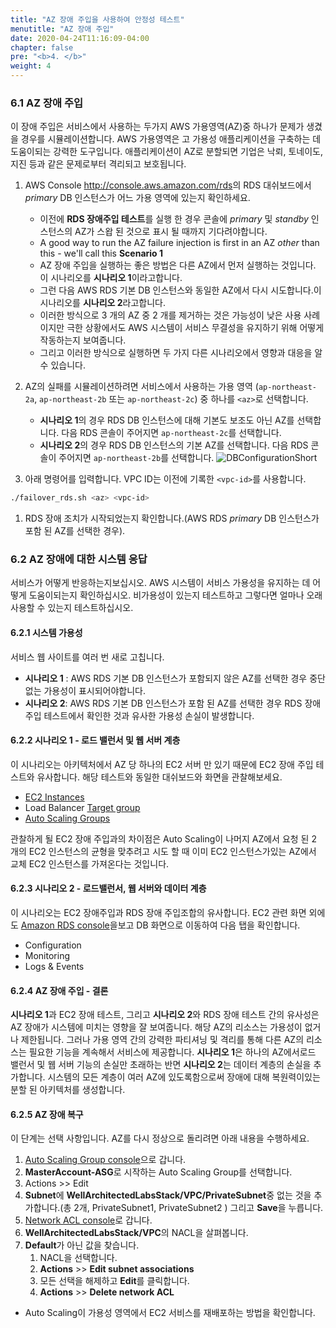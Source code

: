 ```yaml
---
title: "AZ 장애 주입을 사용하여 안정성 테스트"
menutitle: "AZ 장애 주입"
date: 2020-04-24T11:16:09-04:00
chapter: false
pre: "<b>4. </b>"
weight: 4
---
```


### 6.1 AZ 장애 주입

이 장애 주입은 서비스에서 사용하는 두가지 AWS 가용영역(AZ)중 하나가 문제가 생겼을 경우를 시뮬레이션합니다. AWS 가용영역은 고 가용성 애플리케이션을 구축하는 데 도움이되는 강력한 도구입니다. 애플리케이션이 AZ로 분할되면 기업은 낙뢰, 토네이도, 지진 등과 같은 문제로부터 격리되고 보호됩니다.

1. AWS Console <http://console.aws.amazon.com/rds>의 RDS 대쉬보드에서 _primary_ DB 인스턴스가 어느 가용 영역에 있는지 확인하세요.
      * 이전에 **RDS 장애주입 테스트**를 실행 한 경우 콘솔에 _primary_ 및 _standby_ 인스턴스의 AZ가 스왑 된 것으로 표시 될 때까지 기다려야합니다.
      * A good way to run the AZ failure injection is first in an AZ _other_ than this - we'll call this **Scenario 1**
      * AZ 장애 주입을 실행하는 좋은 방법은 다른 AZ에서 먼저 실행하는 것입니다. 이 시나리오를 **시나리오 1**이라고합니다.
      * 그런 다음 AWS RDS 기본 DB 인스턴스와 동일한 AZ에서 다시 시도합니다.이 시나리오를 **시나리오 2**라고합니다.
      * 이러한 방식으로 3 개의 AZ 중 2 개를 제거하는 것은 가능성이 낮은 사용 사례이지만 극한 상황에서도 AWS 시스템이 서비스 무결성을 유지하기 위해 어떻게 작동하는지 보여줍니다.
      * 그리고 이러한 방식으로 실행하면 두 가지 다른 시나리오에서 영향과 대응을 알 수 있습니다.
1. AZ의 실패를 시뮬레이션하려면 서비스에서 사용하는 가용 영역 (`ap-northeast-2a`, `ap-northeast-2b` 또는 `ap-northeast-2c`) 중 하나를 `<az>`로 선택합니다.
      * **시나리오 1**의 경우 RDS DB 인스턴스에 대해 기본도 보조도 아닌 AZ를 선택합니다. 다음 RDS 콘솔이 주어지면 `ap-northeast-2c`를 선택합니다.
      * **시나리오 2**의 경우 RDS DB 인스턴스의 기본 AZ를 선택합니다. 다음 RDS 콘솔이 주어지면 `ap-northeast-2b`를 선택합니다.
      ![DBConfigurationShort](/Reliability/300_Testing_for_Resiliency_of_EC2_RDS_and_S3/Images/DBConfigurationShort.png)

1. 아래 명령어를 입력합니다. VPC ID는 이전에 기록한 `<vpc-id>`를 사용합니다.

```bash
./failover_rds.sh <az> <vpc-id>
```

1. RDS 장애 조치가 시작되었는지 확인합니다.(AWS RDS _primary_ DB 인스턴스가 포함 된 AZ를 선택한 경우).

### 6.2 AZ 장애에 대한 시스템 응답

서비스가 어떻게 반응하는지보십시오. AWS 시스템이 서비스 가용성을 유지하는 데 어떻게 도움이되는지 확인하십시오. 비가용성이 있는지 테스트하고 그렇다면 얼마나 오래 사용할 수 있는지 테스트하십시오.

#### 6.2.1 시스템 가용성

서비스 웹 사이트를 여러 번 새로 고칩니다.

* **시나리오 1** : AWS RDS 기본 DB 인스턴스가 포함되지 않은 AZ를 선택한 경우 중단없는 가용성이 표시되어야합니다.
* **시나리오 2**: AWS RDS 기본 DB 인스턴스가 포함 된 AZ를 선택한 경우 RDS 장애 주입 테스트에서 확인한 것과 유사한 가용성 손실이 발생합니다.

#### 6.2.2 시나리오 1 - 로드 밸런서 및 웹 서버 계층

이 시나리오는 아키텍처에서 AZ 당 하나의 EC2 서버 만 있기 때문에 EC2 장애 주입 테스트와 유사합니다. 해당 테스트와 동일한 대쉬보드와 화면을 관찰해보세요.

* [EC2 Instances](http://console.aws.amazon.com/ec2/v2/home?region=ap-northeast-2#Instances:)
* Load Balancer [Target group](http://console.aws.amazon.com/ec2/v2/home?region=ap-northeast-2#TargetGroups:)
* [Auto Scaling Groups](http://console.aws.amazon.com/ec2/autoscaling/home?region=ap-northeast-2#AutoScalingGroups:)

관찰하게 될 EC2 장애 주입과의 차이점은 Auto Scaling이 나머지 AZ에서 요청 된 2 개의 EC2 인스턴스의 균형을 맞추려고 시도 할 때 이미 EC2 인스턴스가있는 AZ에서 교체 EC2 인스턴스를 가져온다는 것입니다.

#### 6.2.3 시나리오 2 - 로드밸런서, 웹 서버와 데이터 계층

이 시나리오는 EC2 장애주입과 RDS 장애 주입조합의 유사합니다. EC2 관련 화면 외에도 [Amazon RDS console](http://console.aws.amazon.com/rds)을보고 DB 화면으로 이동하여 다음 탭을 확인합니다.

* Configuration
* Monitoring
* Logs & Events

#### 6.2.4 AZ 장애 주입 - 결론

**시나리오 1**과 EC2 장애 테스트, 그리고 **시나리오 2**와 RDS 장애 테스트 간의 유사성은 AZ 장애가 시스템에 미치는 영향을 잘 보여줍니다. 해당 AZ의 리소스는 가용성이 없거나 제한됩니다. 그러나 가용 영역 간의 강력한 파티셔닝 및 격리를 통해 다른 AZ의 리소스는 필요한 기능을 계속해서 서비스에 제공합니다. **시나리오 1**은 하나의 AZ에서로드 밸런서 및 웹 서버 기능의 손실만 초래하는 반면 **시나리오 2**는 데이터 계층의 손실을 추가합니다. 시스템의 모든 계층이 여러 AZ에 있도록함으로써 장애에 대해 복원력이있는 분할 된 아키텍처를 생성합니다.

#### 6.2.5 AZ 장애 복구

이 단계는 선택 사항입니다. AZ를 다시 정상으로 돌리려면 아래 내용을 수행하세요.

1. [Auto Scaling Group console](http://console.aws.amazon.com/ec2/autoscaling/home?region=ap-northeast-2#AutoScalingGroups:)으로 갑니다.
1. **MasterAccount-ASG**로 시작하는 Auto Scaling Group를 선택합니다.
1. Actions >> Edit
1. **Subnet**에 **WellArchitectedLabsStack/VPC/PrivateSubnet**중 없는 것을 추가합니다.(총 2개, PrivateSubnet1, PrivateSubnet2 ) 그리고 **Save**을 누릅니다.
1. [Network ACL console](https://ap-northeast-2.console.aws.amazon.com/vpc/home?region=ap-northeast-2#acls:)로 갑니다.
1. **WellArchitectedLabsStack/VPC**의 NACL을 살펴봅니다.
1.  **Default**가 아닌 값을 찾습니다.
      1. NACL을 선택합니다.
      1. **Actions** >> **Edit subnet associations**
      1. 모든 선택을 해제하고 **Edit**를 클릭합니다.
      1. **Actions** >> **Delete network ACL**

* Auto Scaling이 가용성 영역에서 EC2 서비스를 재배포하는 방법을 확인합니다.